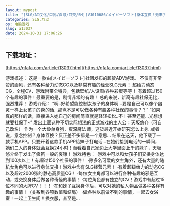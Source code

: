 ```yaml
---
layout: mypost
title: "[SLG/AI汉化/巨乳/自慰/口交/SM][VJ010686/メイビーソフト]身体互换！无辜少女将会变得H无比！/ちぇ～んじ！ ～あの娘になってクンクンペロペロ～[Ve"
categories: SLG,互动
os: 电脑游戏
slug: a13037
date: 2024-10-31 17:06:26
---
```


## 下载地址：

[https://qfafa.com/article/13037.html](https://qfafa.com/article/13037.html)

游戏概述：
这是一款由\[メイビーソフト\]社团发布的超赞ADV游戏。
不仅有非常赞的画风，还有各种给力动态CG以及非常有趣的经营SLG元素！
超给力动态CG，全程CV，游戏附带全特典，包括壁纸/人设图/各种彩蛋等等！
有着超过150个有趣的事件！最重要的是，剧情非常的有趣！
总的来说，新奇有趣社保无比，强烈推荐！
游戏介绍：
“啊..好希望能控制女孩子的身体啊...要是自己可以像个幽灵一样上女孩子的身的话...那岂不是可以做各种有趣各种社保的事情？？”
“如果真的那样的话，直接进入她自己的房间简直就是轻轻松松..不！甚至还能...光想想就要社保了~”
发出上面这种不切实际想法的正式游戏的主人公：天坂悠介（可自己改名）
作为一个大龄单身狗，资深魔法师，这货最近开始研究怎么上身..或者说，意念控制？身体互换？反正差不多都是一个意思...
结果在这天，他下载了一款手机APP。只要开着这款手机APP给妹子打电话...在她们接到电话的一瞬间，
她们二人的身体就会互换24小时！而看着自己家边上大学里面上千的妹子，天坂悠介终于发出了疯狗一般的哀嚎！
游戏特色：
·游戏中可以和女孩子们交换身体达到100次以上！有超过150个社保的事件！
·除多名可爱的女主角外，还有大量的随机女角色可以进行身体交换！游戏中含有SLG经营元素！
·有着超级给力的动态CG以及超过2000张的静态高质量CG！
·每位女主角都可以进行各种有趣的邪恶互动，或交换身体后做各种奇怪的事情！
·每位角色都有独立的CV！游戏中有超过15位不同的大牌CV！！！
·在和妹子互换身体后，可以对她的私人物品做各种各样有趣的事情！（关系到各项数值和结局）
·做各种以前做不到的事情，一起去女浴室！一起上卫生间！换衣服，甚至是...